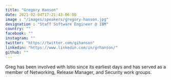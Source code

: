 ```yaml
---
title: "Gregory Hanson"
date: 2021-02-04T17:21:43-06:00
image : "/images/speakers/gregory-hanson.jpg"
designation : "Staff Software Engineer @ IBM"
country: ""
facebook: ""
instagram: ""
twitter: "https://twitter.com/gihanson"
linkedin: "https://www.linkedin.com/in/grhanson/"
github: ""
---
```


Greg has been involved with Istio since its earliest days and has served as a member of Networking, Release Manager, and Security work groups.

